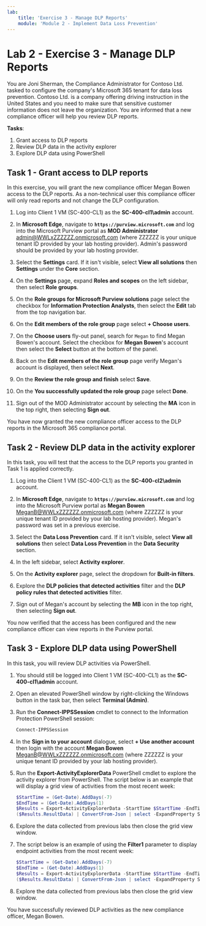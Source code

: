 ```yaml
---
lab:
    title: 'Exercise 3 - Manage DLP Reports'
    module: 'Module 2 - Implement Data Loss Prevention'
---
```


# Lab 2 - Exercise 3 - Manage DLP Reports

You are Joni Sherman, the Compliance Administrator for Contoso Ltd. tasked to configure the company's Microsoft 365 tenant for data loss prevention. Contoso Ltd. is a company offering driving instruction in the United States and you need to make sure that sensitive customer information does not leave the organization. You are informed that a new compliance officer will help you review DLP reports.

**Tasks**:

1. Grant access to DLP reports
1. Review DLP data in the activity explorer
1. Explore DLP data using PowerShell

## Task 1 - Grant access to DLP reports

In this exercise, you will grant the new compliance officer Megan Bowen access to the DLP reports. As a non-technical user this compliance officer will only read reports and not change the DLP configuration.

1. Log into Client 1 VM (SC-400-CL1) as the **SC-400-cl1\admin** account.

1. In **Microsoft Edge**, navigate to **`https://purview.microsoft.com`** and log into the Microsoft Purview portal as **MOD Administrator** admin@WWLxZZZZZZ.onmicrosoft.com (where ZZZZZZ is your unique tenant ID provided by your lab hosting provider). Admin's password should be provided by your lab hosting provider.

1. Select the **Settings** card. If it isn't visible, select **View all solutions** then **Settings** under the **Core** section.

1. On the **Settings** page, expand **Roles and scopes** on the left sidebar, then select **Role groups**.

1. On the **Role groups for Microsoft Purview solutions** page select the checkbox for **Information Protection Analysts**, then select the **Edit** tab from the top navigation bar.

1. On the **Edit members of the role group** page select **+ Choose users**.

1. On the **Choose users** fly-out panel, search for `Megan` to find Megan Bowen's account. Select the checkbox for **Megan Bowen**'s account then select the **Select** button at the bottom of the panel.

1. Back on the **Edit members of the role group** page verify Megan's account is displayed, then select **Next**.

1. On the **Review the role group and finish** select **Save**.

1. On the **You successfully updated the role group** page select **Done**.

1. Sign out of the MOD Administrator account by selecting the **MA** icon in the top right, then selecting **Sign out**.

You have now granted the new compliance officer access to the DLP reports in the Microsoft 365 compliance portal.

## Task 2 - Review DLP data in the activity explorer

In this task, you will test that the access to the DLP reports you granted in Task 1 is applied correctly.

1. Log into the Client 1 VM (SC-400-CL1) as the **SC-400-cl2\admin** account.

1. In **Microsoft Edge**, navigate to **`https://purview.microsoft.com`** and log into the Microsoft Purview portal as **Megan Bowen** MeganB@WWLxZZZZZZ.onmicrosoft.com (where ZZZZZZ is your unique tenant ID provided by your lab hosting provider). Megan's password was set in a previous exercise.

1. Select the **Data Loss Prevention** card. If it isn't visible, select **View all solutions** then select **Data Loss Prevention** in the **Data Security** section.

1. In the left sidebar, select **Activity explorer**.

1. On the **Activity explorer** page, select the dropdown for **Built-in filters**.

1. Explore the **DLP policies that detected activities** filter and the **DLP policy rules that detected activities** filter.

1. Sign out of Megan's account by selecting the **MB** icon in the top right, then selecting **Sign out**.

You now verified that the access has been configured and the new compliance officer can view reports in the Purview portal.

## Task 3 - Explore DLP data using PowerShell

In this task, you will review DLP activities via PowerShell.

1. You should still be logged into Client 1 VM (SC-400-CL1) as the **SC-400-cl1\admin** account.

1. Open an elevated PowerShell window by right-clicking the Windows button in the task bar, then select **Terminal (Admin)**.

1. Run the **Connect-IPPSSession** cmdlet to connect to the Information Protection PowerShell session:

   ``` powershell
   Connect-IPPSSession
   ```

1. In the **Sign in to your account** dialogue, select **+ Use another account** then login with the account **Megan Bowen** MeganB@WWLxZZZZZZ.onmicrosoft.com (where ZZZZZZ is your unique tenant ID provided by your lab hosting provider).

1. Run the **Export-ActivityExplorerData** PowerShell cmdlet to explore the activity explorer from PowerShell. The script below is an example that will display a grid view of activities from the most recent week:

   ``` powershell
   $StartTime = (Get-Date).AddDays(-7)
   $EndTime = (Get-Date).AddDays(1)
   $Results = Export-ActivityExplorerData -StartTime $StartTime -EndTime $EndTime -OutputFormat JSON
   ($Results.ResultData) | ConvertFrom-Json | select -ExpandProperty SyncRoot | ogv
   ```

1. Explore the data collected from previous labs then close the grid view window.

1. The script below is an example of using the **Filter1** parameter to display endpoint activities from the most recent week:

   ``` powershell
   $StartTime = (Get-Date).AddDays(-7)
   $EndTime = (Get-Date).AddDays(1)
   $Results = Export-ActivityExplorerData -StartTime $StartTime -EndTime $EndTime -Filter1 @("Workload","Endpoint")-OutputFormat JSON
   ($Results.ResultData) | ConvertFrom-Json | select -ExpandProperty SyncRoot | ogv
   ```

1. Explore the data collected from previous labs then close the grid view window.

You have successfully reviewed DLP activities as the new compliance officer, Megan Bowen.
